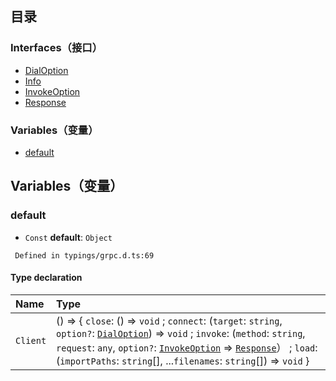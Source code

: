 ## 目录

### Interfaces（接口）
- [DialOption](https://cloud.tencent.com/document/product/1484/75816)
- [Info](https://cloud.tencent.com/document/product/1484/75817)
- [InvokeOption](https://cloud.tencent.com/document/product/1484/75818)
- [Response](https://cloud.tencent.com/document/product/1484/75819)

### Variables（变量）
- [default](#default)

## Variables（变量）

[](id:default)
### default
- `Const` **default**: `Object`

```
 Defined in typings/grpc.d.ts:69
```

#### Type declaration
| Name     | Type                                                         |
| :------- | :----------------------------------------------------------- |
| `Client` | () => { `close`: () => `void` ; `connect`: (`target`: `string`, `option?`: [`DialOption`](https://cloud.tencent.com/document/product/1484/75816)) => `void` ; `invoke`: (`method`: `string`, `request`: `any`, `option?`: [`InvokeOption`](https://cloud.tencent.com/document/product/1484/75818) => [`Response`](https://cloud.tencent.com/document/product/1484/75819)） ; `load`: (`importPaths`: `string`[], ...`filenames`: `string`[]) => `void`  } |
